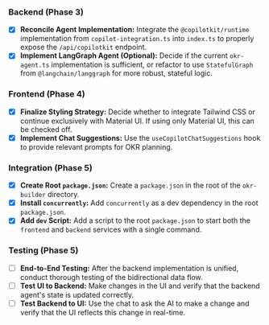 ### Backend (Phase 3)
- [x] **Reconcile Agent Implementation:** Integrate the `@copilotkit/runtime` implementation from `copilot-integration.ts` into `index.ts` to properly expose the `/api/copilotkit` endpoint.
- [x] **Implement LangGraph Agent (Optional):** Decide if the current `okr-agent.ts` implementation is sufficient, or refactor to use `StatefulGraph` from `@langchain/langgraph` for more robust, stateful logic.

### Frontend (Phase 4)
- [x] **Finalize Styling Strategy:** Decide whether to integrate Tailwind CSS or continue exclusively with Material UI. If using only Material UI, this can be checked off.
- [x] **Implement Chat Suggestions:** Use the `useCopilotChatSuggestions` hook to provide relevant prompts for OKR planning.

### Integration (Phase 5)
- [x] **Create Root `package.json`:** Create a `package.json` in the root of the `okr-builder` directory.
- [x] **Install `concurrently`:** Add `concurrently` as a dev dependency in the root `package.json`.
- [x] **Add `dev` Script:** Add a script to the root `package.json` to start both the `frontend` and `backend` services with a single command.

### Testing (Phase 5)
- [ ] **End-to-End Testing:** After the backend implementation is unified, conduct thorough testing of the bidirectional data flow.
- [ ] **Test UI to Backend:** Make changes in the UI and verify that the backend agent's state is updated correctly.
- [ ] **Test Backend to UI:** Use the chat to ask the AI to make a change and verify that the UI reflects this change in real-time.